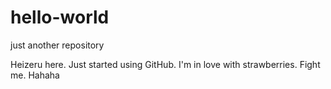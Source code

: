 # hello-world
just another repository

Heizeru here. Just started using GitHub. I'm in love with strawberries. Fight me. Hahaha
